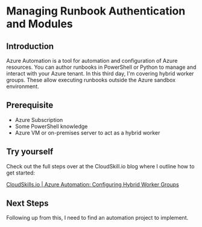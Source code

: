 # Managing Runbook Authentication and Modules

## Introduction

Azure Automation is a tool for automation and configuration of Azure resources. You can author runbooks in PowerShell or Python to manage and interact with your Azure tenant. In this third day, I'm covering hybrid worker groups. These allow executing runbooks outside the Azure sandbox environment.

## Prerequisite

- Azure Subscription
- Some PowerShell knowledge
- Azure VM or on-premises server to act as a hybrid worker

## Try yourself

Check out the full steps over at the CloudSkill.io blog where I outline how to get started:

[CloudSkills.io | Azure Automation: Configuring Hybrid Worker Groups](https://cloudskills.io/blog/azure-automation-runbook-3)

## Next Steps

Following up from this, I need to find an automation project to implement.
